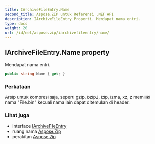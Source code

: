 ```yaml
---
title: IArchiveFileEntry.Name
second_title: Aspose.ZIP untuk Referensi .NET API
description: IArchiveFileEntry Properti. Mendapat nama entri.
type: docs
weight: 20
url: /id/net/aspose.zip/iarchivefileentry/name/
---
```

## IArchiveFileEntry.Name property

Mendapat nama entri.

```csharp
public string Name { get; }
```

### Perkataan

Arsip untuk kompresi saja, seperti gzip, bzip2, lzip, lzma, xz, z memiliki nama "File.bin" kecuali nama lain dapat ditemukan di header.

### Lihat juga

* interface [IArchiveFileEntry](../)
* ruang nama [Aspose.Zip](../../iarchivefileentry/)
* perakitan [Aspose.Zip](../../../)


